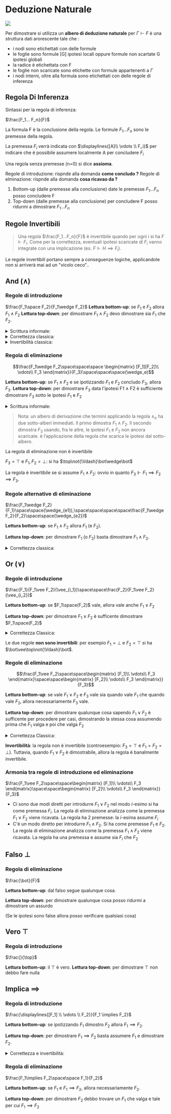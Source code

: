 # Deduzione Naturale


![](vx_images/165632139381.png)

Per dimostrare si utilizza un **albero di deduzione naturale** per $\Gamma \vdash F$ è una struttura dati arorescente tale che :  
-  i nodi sono etichettati con delle formule
- le foglie sono formule [G]  ipotesi locali oppure formule non scartate G ipotesi globali
- la radice è etichettata con F
- le foglie non scaricate sono etichette con formule appartenenti a $\Gamma$
- i nodi interni, oltre alla formula sono etichettati con delle regole di inferenza

## Regola Di Inferenza

Sintassi per la regola di inferenza:

$\frac{F_1... F_n}{F}$

La formula F è la conclusione della regola.
Le formule $F_1\dots F_n$ sono le premesse della regola.

La premessa $F_i$ verrà indicata con $\displaylines{[A]\\ \vdots \\ F_i}$ per indicare che è possibile assumere localmente A per concludere $F_i$

Una regola senza premesse (n=0) si dice **assioma**.


Regole di introduzione: rispnde alla domanda **come concludo ?**
Regole di elminazione: rispnde alla domanda **cosa ricavao da ?**

1. Bottom-up (dalle premesse alla conclusione) date le premesse $F_1\dots F_n$ posso concludere F
2. Top-down (dalle premesse alla conclusione) per concludere F posso ridurmi a dimostrare $F_1\dots F_n$

## Regole Invertibili

> Una regola $\frac{F_1...F_n}{F}$ è invertibile quando per ogni $i$ si ha $F\Vdash F_i$. Come per la correttezza, eventuali ipotesi scaricate di $F_i$ vanno integrate con una implicazione (es. $F\Vdash H\implies F_i$).

Le regole invertibili portano sempre a conseguenze logiche, applicandole non si arriverà mai ad un "vicolo ceco"..

## And ($\wedge$)

### Regole di introduzione

$\frac{F_1\space F_2}{F_1\wedge F_2}$
**Lettura bottom-up**: se $F_1$  e $F_2$ allora $F_1\wedge F_2$
**Lettura top-down**: per dimostrare $F_1\wedge F_2$ devo dimostrare sia $F_1$  che $F_2$.

<details>
<summary>
Scrittura informale:
</summary>


$...$ e quindi $F_1$

$...$ e quindi $F_2$

[e quindi $F_1\wedge F_2$]
</details>

<details>
<summary>
Correttezza classica: 
</summary>

$F_1,F_2\Vdash F_1\wedge F_2$ in quanto, $\forall v,\llbracket F_1\rrbracket^v=\llbracket F_2\rrbracket^v=1\implies\llbracket F_1\wedge F_2\rrbracket^v=min\{\llbracket F_1\rrbracket^v,\llbracket F_2\rrbracket^v\}=1$
</details>

<details>
<summary>
Invertibilità classica: 
</summary>

$F_1\wedge F_2\Vdash F_i$ per $I\in\{1,2\}$ in quanto, $\forall v,\llbracket F_1\wedge F_2\rrbracket^v=min\{\llbracket F_1\rrbracket^v,\llbracket F_2\rrbracket^v\}=1\implies\llbracket F_i\rrbracket^v=1$ per $I\in\{1,2\}$.
</details>


### Regola di eliminazione

$$\frac{F_1\wedge F_2\space\space\space \begin{matrix}
[F_1][F_2]\\
\vdots\\
F_3
\end{matrix}}{F_3}\space\space\space(\wedge_e)$$

**Lettura bottom-up**: se $F_1\wedge F_2$ e se ipotizzando $F_1$ e $F_2$ concludo $F_3$, allora $F_3$.
**Lettura top-down**: per dimostrare $F_3$ data l'ipotesi F1 ∧ F2 è sufficiente dimostrare $F_3$  sotto le ipotesi $F_1$ e $F_2$

<details>
<summary>
Scrittura informale:
</summary>

$. . . F_1 ∧ F_2$
[supponiamo $F_1$ e anche $F_2$]
$. . .$ e quindi $F_3$
[e quindi $F_3$]
L’applicazione della regola viene sempre lasciata implicita.
</details>

> Nota: un albero di derivazione che termini applicando la regola $∧_e$ ha due sotto-alberi immediati. Il primo dimostra $F_1 ∧ F_2$. Il secondo dimostra $F_3$ usando, fra le altre, le ipotesi $F_1$ e $F_2$  non ancora scaricate. è l’applicazione della regola che scarica le ipotesi dal sotto-albero.

La regola di eliminazione non è invertibile

$F_3=\top$ e $F_1,F_2=\bot$: si ha $\top\not{\Vdash}\bot\wedge\bot$

La regola è invertibile se si assume $F_1\wedge F_2$: ovvio in quanto $F_3\Vdash F_1\implies F_2\implies F_3$.

### Regole alternative di eliminazione

$\frac{F_1\wedge F_2}{F_1}\space\space(\wedge_{e1}),\space\space\space\space\frac{F_1\wedge F_2}{F_2}\space\space(\wedge_{e2})$

**Lettura bottom-up**: se $F_1\wedge F_2$ allora $F_1$ (e $F_2$).

**Lettura top-down**: per dimostrare $F_1$ (o $F_2$) basta dimostrare $F_1\wedge F_2.$

<details>
<summary>
Correttezza classica: 
</summary>

$F_1\wedge F_2\Vdash F_i$ per $i\in\{1,2\}$ in quanto in ogni mondo $v$ tale che $\llbracket F1 ∧ F2\rrbracket^v = min\{\llbracket F\rrbracket^v ,\llbracket F2\rrbracket^v \} = 1$ si ha $\llbracket Fi\rrbracket^v = 1$ per $i ∈ \{1, 2\}$.
</details>


## Or ($\vee$)

### Regole di introduzione

$\frac{F_1}{F_1\vee F_2}(\vee_{i_1})\space\space\frac{F_2}{F_1\vee F_2}(\vee_{i_2})$

**Lettura bottom-up**: se $F_1\space(F_2)$ vale, allora vale anche $F_1\vee F_2$

**Lettura top-down**: per dimostrare $F_1\vee F_2$ è sufficente dimostrare $F_1\space(F_2)$


<details>
<summary>
Correttezza Classica:
</summary>

 $F_i\Vdash F_1\vee F_2$ per $i\in\{1,2\}$ in quanto in ogni mondo $v$ tale che $\llbracket F_i\rrbracket^v=1$ si ha $\max\{\llbracket F_1\rrbracket^v,\llbracket F_2\rrbracket^v\}=1$
</details>

Le due regole **non sono invertibili**: per esempio $F_1=\bot$ e $F_2=\top$ si ha $\bot\vee\top\not{\Vdash}\bot$.

### Regole di eliminazione

$$\frac{F_1\vee F_2\space\space\begin{matrix}
[F_1]\\
\vdots\\
F_3
\end{matrix}\space\space\begin{matrix}
[F_2]\\
\vdots\\
F_3
\end{matrix}}{F_3}$$

**Lettura bottom-up**: se vale $F_1\vee F_2$ e $F_3$ vale sia quando vale $F_1$ che quando vale $F_2$, allora necessariamente $F_3$ vale.

**Lettura top-down**: per dimostrare qualunque cosa sapendo $F_1\vee F_2$ è sufficente per procedere per casi, dimostrando la stessa cosa assumendo prima che $F_1$ valga e poi che valga $F_2$

<details>
<summary>
Correttezza Classica:
</summary>

 si ha $F_1\vee F_2,F_1\implies F_3,F_2\implies F_3\Vdash F_3$ in quanto in ogni mondo $v$ tale che $\llbracket F_1\vee F_2\rrbracket^v=\max\{\llbracket F_1\rrbracket^v\}=1$ e $\llbracket F_1\implies F_3\rrbracket^v=\max\{1-\llbracket F_1\rrbracket^v,\llbracket F_3\rrbracket^v\}=1$ e $\llbracket F_F\implies F_3\rrbracket^v=\max\{1-\llbracket F_2\rrbracket^v,\llbracket F_3\rrbracket^v\}=1$ si ha $\llbracket F_3\rrbracket^v=1$. Il massimo vale sse c'è un $\llbracket F_i\rrbracket^v=1$ e in tal caso $1=\max\{1-\llbracket F_i\rrbracket^v,\llbracket F_3\rrbracket^v\}=\max\{0,\llbracket F_3\rrbracket^v\}=\llbracket F_3\rrbracket^v$
</details>

**Invertibilità**: la regola non è invertibile (controesempio: $F_3=\top$ e $F_1=F_2=\bot$). Tuttavia, quando $F_1\vee F_2$ è dimostrabile, allora la regola è banalmente invertibile.



### Armonia tra regole di introduzione ed eliminazione

$\frac{F_1\vee F_2\space\space\begin{matrix} [F_1]\\ \vdots\\ F_3 \end{matrix}\space\space\begin{matrix} [F_2]\\ \vdots\\ F_3 \end{matrix}}{F_3}$

- Ci sono due modi diretti per introdurre $F_1\vee F_2$ nel modo $i$-esimo si ha come premessa $F_i$. La regola di eliminazione analizza come la premessa $F_1\vee F_2$ viene ricavata. La regola ha 2 premesse: la $i$-esima assume $F_i$
- C'è un modo diretto per introdurre $F_1\wedge F_2$. Si ha come premesse $F_1$ e $F_2$. La regola di eliminazione analizza come la premessa $F_1\wedge F_2$ viene ricavata. La regola ha una premessa e assume sia $F_i$ che $F_2$


## Falso $\bot$

### Regola di eliminazione

$\frac{\bot}{F}$

**Lettura bottom-up**: dal falso segue qualunque cosa.

**Lettura top-down**: per dimostrare qualunque cosa posso ridurmi a dimostrare un assurdo

(Se le ipotesi sono false allora posso verificare qualsiasi cosa)


## Vero $\top$

### Regola di introduzione

$\frac{}{\top}$

**Lettura bottom-up**: il $\top$ è vero.
**Lettura top-down**: per dimostrare $\top$ non debbo fare nulla

## Implica $\implies$

### Regola di introduzione

$\frac{\displaylines{[F_1] \\ \vdots \\ F_2}}{F_1 \implies F_2}$


**Lettura bottom-up**: se ipotizzando $F_1$ dimostro $F_2$ allora $F_1\implies F_2$.

**Lettura top-down**: per dimostrare $F_1\implies F_2$ basta assumere $F_1$ e dimostrare $F_2$.

<details>
<summary>
Correttezza e invertibilità:
</summary>

 trivialmente $F_1\implies F_2\Vdash F_1\implies F_2$
</details>


### Regola di eliminazione

$\frac{F_1\implies F_2\space\space F_1}{F_2}$

**Lettura bottom-up**: se $F_1$ e $F_1\implies F_2$, allora necessariamente $F_2$.

**Lettura top-down**: per dimostrare $F_2$ debbo trovare un $F_1$ che valga e tale per cui $F_1\implies F_2$

